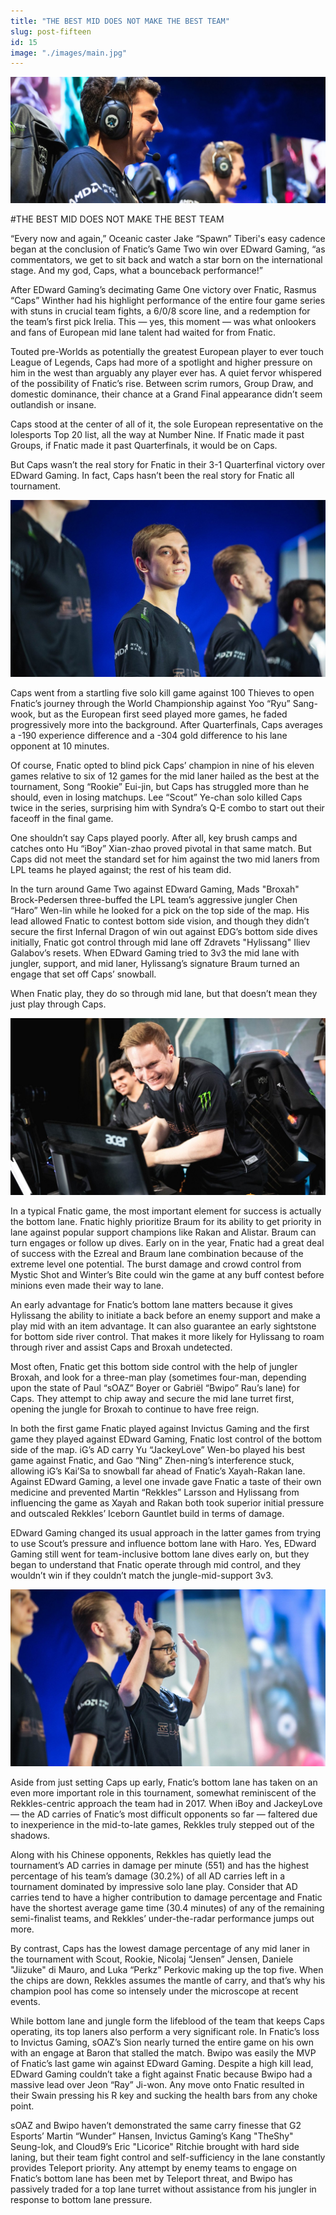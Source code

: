 ```yaml
---
title: "THE BEST MID DOES NOT MAKE THE BEST TEAM"
slug: post-fifteen
id: 15
image: "./images/main.jpg"
---
```


<!-- markdownlint-disable MD033 -->

<img src="./images/main.jpg" alt="Title"/>

#THE BEST MID DOES NOT MAKE THE BEST TEAM

“Every now and again,” Oceanic caster Jake “Spawn” Tiberi's easy cadence began at the conclusion of Fnatic’s Game Two win over EDward Gaming, “as commentators, we get to sit back and watch a star born on the international stage. And my god, Caps, what a bounceback performance!”

After EDward Gaming’s decimating Game One victory over Fnatic, Rasmus “Caps” Winther had his highlight performance of the entire four game series with stuns in crucial team fights, a 6/0/8 score line, and a redemption for the team’s first pick Irelia. This — yes, this moment — was what onlookers and fans of European mid lane talent had waited for from Fnatic.

Touted pre-Worlds as potentially the greatest European player to ever touch League of Legends, Caps had more of a spotlight and higher pressure on him in the west than arguably any player ever has. A quiet fervor whispered of the possibility of Fnatic’s rise. Between scrim rumors, Group Draw, and domestic dominance, their chance at a Grand Final appearance didn’t seem outlandish or insane.

Caps stood at the center of all of it, the sole European representative on the lolesports Top 20 list, all the way at Number Nine. If Fnatic made it past Groups, if Fnatic made it past Quarterfinals, it would be on Caps.

But Caps wasn’t the real story for Fnatic in their 3-1 Quarterfinal victory over EDward Gaming. In fact, Caps hasn’t been the real story for Fnatic all tournament.

<img src="./images/picture1.jpg" alt="Title"/>

Caps went from a startling five solo kill game against 100 Thieves to open Fnatic’s journey through the World Championship against Yoo “Ryu” Sang-wook, but as the European first seed played more games, he faded progressively more into the background. After Quarterfinals, Caps averages a -190 experience difference and a -304 gold difference to his lane opponent at 10 minutes.

Of course, Fnatic opted to blind pick Caps’ champion in nine of his eleven games relative to six of 12 games for the mid laner hailed as the best at the tournament, Song “Rookie” Eui-jin, but Caps has struggled more than he should, even in losing matchups. Lee “Scout” Ye-chan solo killed Caps twice in the series, surprising him with Syndra’s Q-E combo to start out their faceoff in the final game.

One shouldn’t say Caps played poorly. After all, key brush camps and catches onto Hu “iBoy” Xian-zhao proved pivotal in that same match. But Caps did not meet the standard set for him against the two mid laners from LPL teams he played against; the rest of his team did.

In the turn around Game Two against EDward Gaming, Mads "Broxah" Brock-Pedersen three-buffed the LPL team’s aggressive jungler Chen “Haro” Wen-lin while he looked for a pick on the top side of the map. His lead allowed Fnatic to contest bottom side vision, and though they didn’t secure the first Infernal Dragon of win out against EDG’s bottom side dives initially, Fnatic got control through mid lane off Zdravets "Hylissang" Iliev Galabov’s resets. When EDward Gaming tried to 3v3 the mid lane with jungler, support, and mid laner, Hylissang’s signature Braum turned an engage that set off Caps’ snowball.

When Fnatic play, they do so through mid lane, but that doesn’t mean they just play through Caps.

<img src="./images/picture2.jpg" alt="Title"/>

In a typical Fnatic game, the most important element for success is actually the bottom lane. Fnatic highly prioritize Braum for its ability to get priority in lane against popular support champions like Rakan and Alistar. Braum can turn engages or follow up dives. Early on in the year, Fnatic had a great deal of success with the Ezreal and Braum lane combination because of the extreme level one potential. The burst damage and crowd control from Mystic Shot and Winter’s Bite could win the game at any buff contest before minions even made their way to lane.

An early advantage for Fnatic’s bottom lane matters because it gives Hylissang the ability to initiate a back before an enemy support and make a play mid with an item advantage. It can also guarantee an early sightstone for bottom side river control. That makes it more likely for Hylissang to roam through river and assist Caps and Broxah undetected.

Most often, Fnatic get this bottom side control with the help of jungler Broxah, and look for a three-man play (sometimes four-man, depending upon the state of Paul “sOAZ” Boyer or Gabriël “Bwipo” Rau’s lane) for Caps. They attempt to chip away and secure the mid lane turret first, opening the jungle for Broxah to continue to have free reign.

In both the first game Fnatic played against Invictus Gaming and the first game they played against EDward Gaming, Fnatic lost control of the bottom side of the map. iG’s AD carry Yu “JackeyLove” Wen-bo played his best game against Fnatic, and Gao “Ning” Zhen-ning’s interference stuck, allowing iG’s Kai’Sa to snowball far ahead of Fnatic’s Xayah-Rakan lane. Against EDward Gaming, a level one invade gave Fnatic a taste of their own medicine and prevented Martin “Rekkles” Larsson and Hylissang from influencing the game as Xayah and Rakan both took superior initial pressure and outscaled Rekkles’ Iceborn Gauntlet build in terms of damage.

EDward Gaming changed its usual approach in the latter games from trying to use Scout’s pressure and influence bottom lane with Haro. Yes, EDward Gaming still went for team-inclusive bottom lane dives early on, but they began to understand that Fnatic operate through mid control, and they wouldn’t win if they couldn’t match the jungle-mid-support 3v3.

<img src="./images/picture3.jpg" alt="Title"/>

Aside from just setting Caps up early, Fnatic’s bottom lane has taken on an even more important role in this tournament, somewhat reminiscent of the Rekkles-centric approach the team had in 2017. When iBoy and JackeyLove — the AD carries of Fnatic’s most difficult opponents so far — faltered due to inexperience in the mid-to-late games, Rekkles truly stepped out of the shadows.

Along with his Chinese opponents, Rekkles has quietly lead the tournament’s AD carries in damage per minute (551) and has the highest percentage of his team’s damage (30.2%) of all AD carries left in a tournament dominated by impressive solo lane play. Consider that AD carries tend to have a higher contribution to damage percentage and Fnatic have the shortest average game time (30.4 minutes) of any of the remaining semi-finalist teams, and Rekkles’ under-the-radar performance jumps out more.

By contrast, Caps has the lowest damage percentage of any mid laner in the tournament with Scout, Rookie, Nicolaj “Jensen” Jensen, Daniele "Jiizuke" di Mauro, and Luka “Perkz” Perkovic making up the top five. When the chips are down, Rekkles assumes the mantle of carry, and that’s why his champion pool has come so intensely under the microscope at recent events.

While bottom lane and jungle form the lifeblood of the team that keeps Caps operating, its top laners also perform a very significant role. In Fnatic’s loss to Invictus Gaming, sOAZ’s Sion nearly turned the entire game on his own with an engage at Baron that stalled the match. Bwipo was easily the MVP of Fnatic’s last game win against EDward Gaming. Despite a high kill lead, EDward Gaming couldn’t take a fight against Fnatic because Bwipo had a massive lead over Jeon “Ray” Ji-won. Any move onto Fnatic resulted in their Swain pressing his R key and sucking the health bars from any choke point.

sOAZ and Bwipo haven’t demonstrated the same carry finesse that G2 Esports’ Martin “Wunder” Hansen, Invictus Gaming’s Kang "TheShy" Seung-lok, and Cloud9’s Eric "Licorice" Ritchie brought with hard side laning, but their team fight control and self-sufficiency in the lane constantly provides Teleport priority. Any attempt by enemy teams to engage on Fnatic’s bottom lane has been met by Teleport threat, and Bwipo has passively traded for a top lane turret without assistance from his jungler in response to bottom lane pressure.